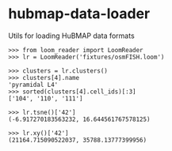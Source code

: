 # hubmap-data-loader
Utils for loading HuBMAP data formats

```
>>> from loom_reader import LoomReader
>>> lr = LoomReader('fixtures/osmFISH.loom')

>>> clusters = lr.clusters()
>>> clusters[4].name
'pyramidal L4'
>>> sorted(clusters[4].cell_ids)[:3]
['104', '110', '111']

>>> lr.tsne()['42']
(-6.917270183563232, 16.644561767578125)

>>> lr.xy()['42']
(21164.715090522037, 35788.13777399956)

```
